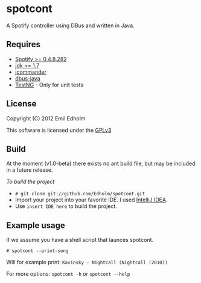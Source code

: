 spotcont
=======
A Spotify controller using DBus and written in Java.

Requires
------------
 * [Spotify >= 0.4.8.282][1]
 * [jdk >= 1.7][2]
 * [jcommander][3]
 * [dbus-java][4]
 * [TestNG][7] - Only for unit tests


License
-----------
Copyright (C) 2012 Emil Edholm 

This software is licensed under the [GPLv3][5]


Build
------
At the moment (v1.0-beta) there exists no ant build file, but may be included in a future release. 

*To build the project*

 * `# git clone git://github.com/Edholm/spotcont.git`
 * Import your project into your favorite IDE. I used [IntelliJ IDEA][6].
 * Use `insert IDE here` to build the project.

Example usage
----------------------
If we assume you have a shell script that launces spotcont.

`# spotcont --print-song`

Will for example print: `Kavinsky - Nightcall (Nightcall (2010))`


For more options:
`spotcont -h` or `spotcont --help`


[1]: http://www.spotify.com/se/download/previews/                        "Spotify preview"
[2]: http://www.oracle.com/technetwork/java/javase/downloads/index.html  "Oracle jdk"
[3]: http://jcommander.org/                                              "jCommander"
[4]: http://dbus.freedesktop.org/doc/dbus-java/                          "dbus-java"
[5]: http://www.gnu.org/licenses/gpl.txt                                 "GPLv3 license"
[6]: http://www.jetbrains.com/idea/                                      "IntelliJ IDEA"
[7]: http://testng.org/                                                  "TestNG"
